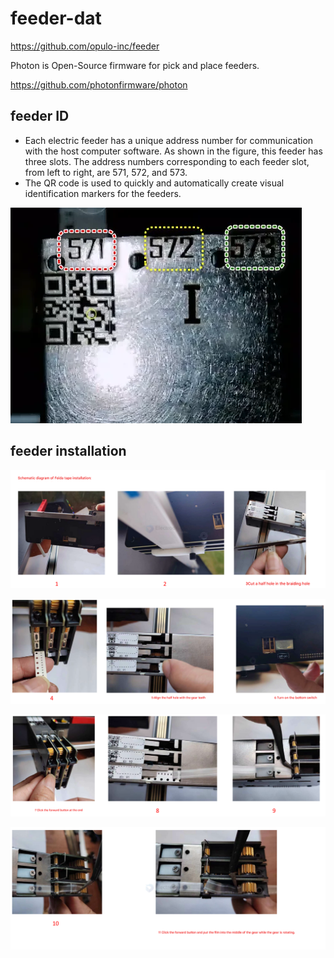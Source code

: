 
# feeder-dat

https://github.com/opulo-inc/feeder


Photon is Open-Source firmware for pick and place feeders.

https://github.com/photonfirmware/photon


## feeder ID 

- Each electric feeder has a unique address number for communication with the host computer software. As shown in the figure, this feeder has three slots. The address numbers corresponding to each feeder slot, from left to right, are 571, 572, and 573.
- The QR code is used to quickly and automatically create visual identification markers for the feeders.

![](2025-04-02-14-00-01.png)


## feeder installation 

![](2025-04-02-14-08-06.png)

![](2025-04-02-14-08-53.png)

![](2025-04-02-14-09-20.png)

![](2025-04-02-14-09-46.png)